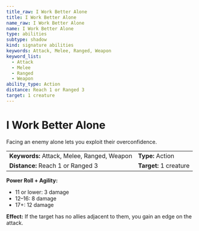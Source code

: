 ```yaml
---
title_raw: I Work Better Alone
title: I Work Better Alone
name_raw: I Work Better Alone
name: I Work Better Alone
type: abilities
subtype: shadow
kind: signature abilities
keywords: Attack, Melee, Ranged, Weapon
keyword_list:
  - Attack
  - Melee
  - Ranged
  - Weapon
ability_type: Action
distance: Reach 1 or Ranged 3
target: 1 creature
---
```


# I Work Better Alone

Facing an enemy alone lets you exploit their overconfidence.

<!-- @nosort -->

|                                             |                        |
| :------------------------------------------ | :--------------------- |
| **Keywords:** Attack, Melee, Ranged, Weapon | **Type:** Action       |
| **Distance:** Reach 1 or Ranged 3           | **Target:** 1 creature |

**Power Roll + Agility:**

- 11 or lower: 3 damage
- 12–16: 8 damage
- 17+: 12 damage

**Effect:** If the target has no allies adjacent to them, you gain an edge on the attack.
